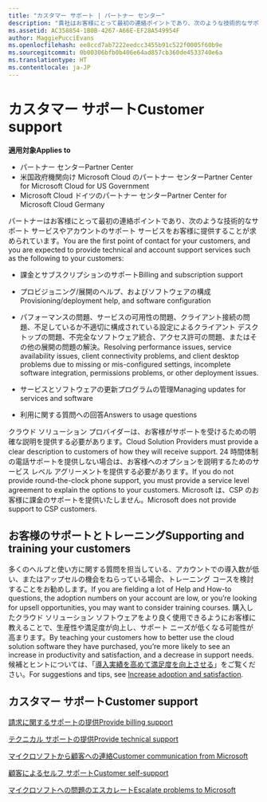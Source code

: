 ```yaml
---
title: "カスタマー サポート | パートナー センター"
description: "貴社はお客様にとって最初の連絡ポイントであり、次のような技術的なサポート サービスやアカウントのサポート サービスをお客様に提供することが求められています。課金とサブスクリプションのサポート。プロビジョニング/展開のヘルプ、およびソフトウェアの構成。パフォーマンスの問題、サービスの可用性の問題、クライアント接続の問題、不足しているか不適切に構成されている設定によるクライアント デスクトップの問題、不完全なソフトウェア統合、アクセス許可の問題、またはその他の展開の問題の解決。サービスとソフトウェアの更新プログラムの管理。利用に関する質問への回答。クラウド ソリューション プロバイダーは、お客様がサポートを受けるための明確な説明を提供する必要があります。 24 時間体制の電話サポートを提供しない場合は、お客様へのオプションを説明するためのサービス レベル アグリーメントを提供する必要があります。 Microsoft は、CSP のお客様に課金のサポートを提供いたしません。"
ms.assetid: AC358854-1B0B-4267-A66E-EF28A549954F
author: MaggiePucciEvans
ms.openlocfilehash: ee8ccd7ab7222eedcc3455b91c522f0005f60b9e
ms.sourcegitcommit: 0b00306bfb0b406e64ad857cb360de4533740e6a
ms.translationtype: HT
ms.contentlocale: ja-JP
---
```

# <a name="customer-support"></a><span data-ttu-id="4036b-105">カスタマー サポート</span><span class="sxs-lookup"><span data-stu-id="4036b-105">Customer support</span></span>

**<span data-ttu-id="4036b-106">適用対象</span><span class="sxs-lookup"><span data-stu-id="4036b-106">Applies to</span></span>**

-  <span data-ttu-id="4036b-107">パートナー センター</span><span class="sxs-lookup"><span data-stu-id="4036b-107">Partner Center</span></span>
-  <span data-ttu-id="4036b-108">米国政府機関向け Microsoft Cloud のパートナー センター</span><span class="sxs-lookup"><span data-stu-id="4036b-108">Partner Center for Microsoft Cloud for US Government</span></span>
-  <span data-ttu-id="4036b-109">Microsoft Cloud ドイツのパートナー センター</span><span class="sxs-lookup"><span data-stu-id="4036b-109">Partner Center for Microsoft Cloud Germany</span></span>

<span data-ttu-id="4036b-110">パートナーはお客様にとって最初の連絡ポイントであり、次のような技術的なサポート サービスやアカウントのサポート サービスをお客様に提供することが求められています。</span><span class="sxs-lookup"><span data-stu-id="4036b-110">You are the first point of contact for your customers, and you are expected to provide technical and account support services such as the following to your customers:</span></span>

-   <span data-ttu-id="4036b-111">課金とサブスクリプションのサポート</span><span class="sxs-lookup"><span data-stu-id="4036b-111">Billing and subscription support</span></span>

-   <span data-ttu-id="4036b-112">プロビジョニング/展開のヘルプ、およびソフトウェアの構成</span><span class="sxs-lookup"><span data-stu-id="4036b-112">Provisioning/deployment help, and software configuration</span></span>

-   <span data-ttu-id="4036b-113">パフォーマンスの問題、サービスの可用性の問題、クライアント接続の問題、不足しているか不適切に構成されている設定によるクライアント デスクトップの問題、不完全なソフトウェア統合、アクセス許可の問題、またはその他の展開の問題の解決。</span><span class="sxs-lookup"><span data-stu-id="4036b-113">Resolving performance issues, service availability issues, client connectivity problems, and client desktop problems due to missing or mis-configured settings, incomplete software integration, permissions problems, or other deployment issues.</span></span>

-   <span data-ttu-id="4036b-114">サービスとソフトウェアの更新プログラムの管理</span><span class="sxs-lookup"><span data-stu-id="4036b-114">Managing updates for services and software</span></span>

-   <span data-ttu-id="4036b-115">利用に関する質問への回答</span><span class="sxs-lookup"><span data-stu-id="4036b-115">Answers to usage questions</span></span>

<span data-ttu-id="4036b-116">クラウド ソリューション プロバイダーは、お客様がサポートを受けるための明確な説明を提供する必要があります。</span><span class="sxs-lookup"><span data-stu-id="4036b-116">Cloud Solution Providers must provide a clear description to customers of how they will receive support.</span></span> <span data-ttu-id="4036b-117">24 時間体制の電話サポートを提供しない場合は、お客様へのオプションを説明するためのサービス レベル アグリーメントを提供する必要があります。</span><span class="sxs-lookup"><span data-stu-id="4036b-117">If you do not provide round-the-clock phone support, you must provide a service level agreement to explain the options to your customers.</span></span> <span data-ttu-id="4036b-118">Microsoft は、CSP のお客様に課金のサポートを提供いたしません。</span><span class="sxs-lookup"><span data-stu-id="4036b-118">Microsoft does not provide support to CSP customers.</span></span>

## <span data-ttu-id="4036b-119"><a href="" id="supportingtrainingcustomers"></a>お客様のサポートとトレーニング</span><span class="sxs-lookup"><span data-stu-id="4036b-119"><a href="" id="supportingtrainingcustomers"></a>Supporting and training your customers</span></span>


<span data-ttu-id="4036b-120">多くのヘルプと使い方に関する質問を担当している、アカウントでの導入数が低い、またはアップセルの機会をねらっている場合、トレーニング コースを検討することをお勧めします。</span><span class="sxs-lookup"><span data-stu-id="4036b-120">If you are fielding a lot of Help and How-to questions, the adoption numbers on your account are low, or you’re looking for upsell opportunities, you may want to consider training courses.</span></span> <span data-ttu-id="4036b-121">購入したクラウド ソリューション ソフトウェアをより良く使用できるようにお客様に教えることで、生産性や満足度が向上し、サポート ニーズが低くなる可能性が高まります。</span><span class="sxs-lookup"><span data-stu-id="4036b-121">By teaching your customers how to better use the cloud solution software they have purchased, you’re more likely to see an increase in productivity and satisfaction, and a decrease in support needs.</span></span> <span data-ttu-id="4036b-122">候補とヒントについては、「[導入実績を高めて満足度を向上させる](increasing-adoption-and-satisfaction.md)」をご覧ください。</span><span class="sxs-lookup"><span data-stu-id="4036b-122">For suggestions and tips, see [Increase adoption and satisfaction](increasing-adoption-and-satisfaction.md).</span></span>

## <a name="customer-support"></a><span data-ttu-id="4036b-123">カスタマー サポート</span><span class="sxs-lookup"><span data-stu-id="4036b-123">Customer support</span></span>


[<span data-ttu-id="4036b-124">請求に関するサポートの提供</span><span class="sxs-lookup"><span data-stu-id="4036b-124">Provide billing support</span></span>](provide-billing-support.md)

[<span data-ttu-id="4036b-125">テクニカル サポートの提供</span><span class="sxs-lookup"><span data-stu-id="4036b-125">Provide technical support</span></span>](provide-technical-support.md)

[<span data-ttu-id="4036b-126">マイクロソフトから顧客への連絡</span><span class="sxs-lookup"><span data-stu-id="4036b-126">Customer communication from Microsoft</span></span>](customer-communication-from-microsoft.md)

[<span data-ttu-id="4036b-127">顧客によるセルフ サポート</span><span class="sxs-lookup"><span data-stu-id="4036b-127">Customer self-support</span></span>](customer-self-support.md)

[<span data-ttu-id="4036b-128">マイクロソフトへの問題のエスカレート</span><span class="sxs-lookup"><span data-stu-id="4036b-128">Escalate problems to Microsoft</span></span>](escalate-problems-to-microsoft.md)

 

 



